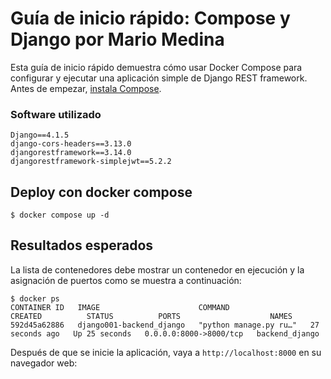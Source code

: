 # Guía de inicio rápido: Compose y Django por Mario Medina

Esta guía de inicio rápido demuestra cómo usar Docker Compose para configurar y ejecutar una aplicación simple de Django REST framework. Antes de empezar,
[instala Compose](https://docs.docker.com/compose/install/).

### Software utilizado

```
Django==4.1.5
django-cors-headers==3.13.0
djangorestframework==3.14.0
djangorestframework-simplejwt==5.2.2
```


## Deploy con docker compose

```
$ docker compose up -d
```

## Resultados esperados

La lista de contenedores debe mostrar un contenedor en ejecución y la asignación de puertos como se muestra a continuación:
```
$ docker ps
CONTAINER ID   IMAGE                      COMMAND                  CREATED          STATUS          PORTS                    NAMES
592d45a62886   django001-backend_django   "python manage.py ru…"   27 seconds ago   Up 25 seconds   0.0.0.0:8000->8000/tcp   backend_django

```

Después de que se inicie la aplicación, vaya a `http://localhost:8000` en su navegador web:


